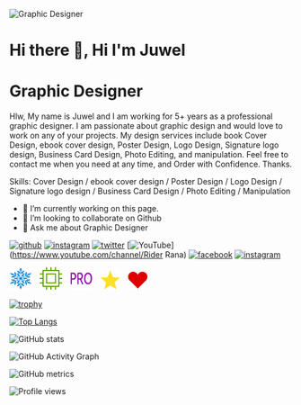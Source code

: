 ![Graphic Designer](https://pbs.twimg.com/profile_banners/1566475625723883520/1663959609/600x200)
# Hi there 👋, Hi I'm Juwel 
# Graphic Designer


Hlw, My name is Juwel and I am working for 5+ years as a professional graphic designer. I am passionate about graphic design and would love to work on any of your projects. My design services include book Cover Design, ebook cover design, Poster Design, Logo Design, Signature logo design, Business Card Design, Photo Editing, and manipulation. 
Feel free to contact me when you need at any time, and Order with Confidence. Thanks. 

Skills: Cover Design / ebook cover design / Poster Design / Logo Design / Signature logo design / Business Card Design / Photo Editing / Manipulation

- 🔭 I’m currently working on this page. 
- 👯 I’m looking to collaborate on Github 
- 💬 Ask me about Graphic Designer 

 [<img src='https://cdn.jsdelivr.net/npm/simple-icons@3.0.1/icons/github.svg' alt='github' height='40'>](https://github.com/https://github.com/Juwel75)  [<img src='https://cdn.jsdelivr.net/npm/simple-icons@3.0.1/icons/instagram.svg' alt='instagram' height='40'>](https://www.instagram.com/mdjuwelrana7575/)  [<img src='https://cdn.jsdelivr.net/npm/simple-icons@3.0.1/icons/twitter.svg' alt='twitter' height='40'>](https://twitter.com/Juwel7575)  [<img src='https://cdn.jsdelivr.net/npm/simple-icons@3.0.1/icons/youtube.svg' alt='YouTube' height='40'>](https://www.youtube.com/channel/Rider Rana)  [<img src='https://cdn.jsdelivr.net/npm/simple-icons@3.0.1/icons/facebook.svg' alt='facebook' height='40'>](https://www.facebook.com/profile.php?id=100007888922532)  [<img src='https://cdn.jsdelivr.net/npm/simple-icons@3.0.1/icons/instagram.svg' alt='instagram' height='40'>](https://www.instagram.com/mdjuwelrana7575/)  

<a href='https://archiveprogram.github.com/'><img src='https://raw.githubusercontent.com/acervenky/animated-github-badges/master/assets/acbadge.gif' width='40' height='40'></a> <a href='https://docs.github.com/en/developers'><img src='https://raw.githubusercontent.com/acervenky/animated-github-badges/master/assets/devbadge.gif' width='40' height='40'></a> <a href='https://github.com/pricing'><img src='https://raw.githubusercontent.com/acervenky/animated-github-badges/master/assets/pro.gif' width='40' height='40'></a> <a href='https://stars.github.com/'><img src='https://raw.githubusercontent.com/acervenky/animated-github-badges/master/assets/starbadge.gif' width='35' height='35'></a> <a href='https://docs.github.com/en/github/supporting-the-open-source-community-with-github-sponsors'><img src='https://raw.githubusercontent.com/acervenky/animated-github-badges/master/assets/sponsorbadge.gif' width='35' height='35'></a> 

[![trophy](https://github-profile-trophy.vercel.app/?username=Juwel75)](https://github.com/ryo-ma/github-profile-trophy)

[![Top Langs](https://github-readme-stats.vercel.app/api/top-langs/?username=Juwel75)](https://github.com/anuraghazra/github-readme-stats)

![GitHub stats](https://github-readme-stats.vercel.app/api?username=Juwel75&show_icons=true&count_private=true)  

![GitHub Activity Graph](https://activity-graph.herokuapp.com/graph?username=Juwel75)  

![GitHub metrics](https://metrics.lecoq.io/Juwel75)  

![Profile views](https://gpvc.arturio.dev/Juwel75)  
